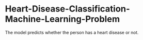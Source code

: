 # Heart-Disease-Classification-Machine-Learning-Problem
The model predicts whether the person has a heart disease or not.
